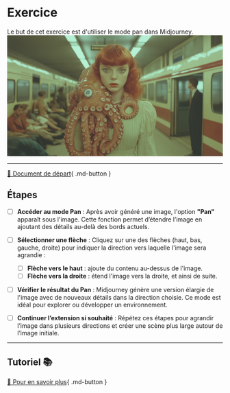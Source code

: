# Exercice
<style>.md-footer{display:none;}</style>
<script>h1{display:none;}</script>
Le but de cet exercice est d'utiliser le mode pan dans Midjourney. 
<img src="../assets/image/04_rosie_pieuvre.png">
***

[📁 Document de départ](../assets/image/04_rosie_pieuvre.png){ .md-button }   <br>

## Étapes

- [ ] **Accéder au mode Pan** : Après avoir généré une image, l'option **"Pan"** apparaît sous l'image. Cette fonction permet d’étendre l’image en ajoutant des détails au-delà des bords actuels.

- [ ] **Sélectionner une flèche** : Cliquez sur une des flèches (haut, bas, gauche, droite) pour indiquer la direction vers laquelle l'image sera agrandie :
   - [ ] **Flèche vers le haut** : ajoute du contenu au-dessus de l'image.
   - [ ] **Flèche vers la droite** : étend l'image vers la droite, et ainsi de suite.

- [ ] **Vérifier le résultat du Pan** : Midjourney génère une version élargie de l'image avec de nouveaux détails dans la direction choisie. Ce mode est idéal pour explorer ou développer un environnement.

- [ ] **Continuer l’extension si souhaité** : Répétez ces étapes pour agrandir l’image dans plusieurs directions et créer une scène plus large autour de l’image initiale.


***

## Tutoriel 📚

[📖 Pour en savoir plus](https://uqam-my.sharepoint.com/:v:/g/personal/lavoie-pilote_francoise_uqam_ca/EQxANuxPsDlCgoufVYkoOnABQUAFRuXF6hBMzAbcjW2I5w?nav=eyJyZWZlcnJhbEluZm8iOnsicmVmZXJyYWxBcHAiOiJPbmVEcml2ZUZvckJ1c2luZXNzIiwicmVmZXJyYWxBcHBQbGF0Zm9ybSI6IldlYiIsInJlZmVycmFsTW9kZSI6InZpZXciLCJyZWZlcnJhbFZpZXciOiJNeUZpbGVzTGlua0NvcHkifX0&e=KlnXta){ .md-button }   <br>


